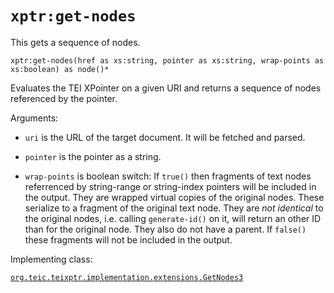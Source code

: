 # `xptr:get-nodes`

This gets a sequence of nodes.

```
xptr:get-nodes(href as xs:string, pointer as xs:string, wrap-points as xs:boolean) as node()*
```

Evaluates the TEI XPointer on a given URI and returns a sequence of
nodes referenced by the pointer.

Arguments:

- `uri` is the URL of the target document. It will be fetched and
  parsed.

- `pointer` is the pointer as a string.

- `wrap-points` is boolean switch: If `true()` then fragments of text
  nodes referrenced by string-range or string-index pointers will be
  included in the output. They are wrapped virtual copies of the
  original nodes. These serialize to a fragment of the original text
  node. They are *not identical* to the original nodes, i.e. calling
  `generate-id()` on it, will return an other ID than for the original
  node. They also do not have a parent. If `false()` these fragments
  will not be included in the output.


Implementing class:

[`org.teic.teixptr.implementation.extensions.GetNodes3`](../saxon/src/main/java/org/teic/teixptr/implementation/extensions/GetNodes3.java)
